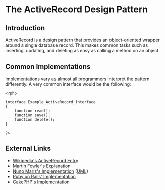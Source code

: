 # The ActiveRecord Design Pattern #

## Introduction ##

ActiveRecord is a design pattern that provides an object-oriented wrapper around a single database record. This makes common tasks such as inserting, updating, and deleting as easy as calling a method on an object.

## Common Implementations ##

Implementations vary as almost all programmers interpret the pattern differently. A very common interface would be the following:

```
<?php

interface Example_ActiveRecord_Interface
{
    function read();
    function save();
    function delete();
}

?>
```

## External Links ##

  * [Wikipedia's ActiveRecord Entry](http://www.wikipedia.org/wiki/ActiveRecord)
  * [Martin Fowler's Explanation](http://www.martinfowler.com/eaaCatalog/activeRecord.html)
  * [Nuno Mariz's Implementation](http://nmariz.estadias.com/archives/31) ([UML](http://nmariz.estadias.com/files/images/activerecord_part_1.gif))
  * [Ruby on Rails' Implementation](http://wiki.rubyonrails.org/rails/pages/ActiveRecord)
  * [CakePHP's Implementation](http://manual.cakephp.org/chapter/models)